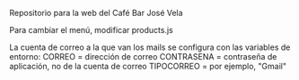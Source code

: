 Repositorio para la web del Café Bar José Vela

Para cambiar el menú, modificar products.js

La cuenta de correo a la que van los mails se configura con las variables de entorno:
    CORREO = dirección de correo
    CONTRASENA = contraseña de aplicación, no de la cuenta de correo
    TIPOCORREO = por ejemplo, "Gmail"